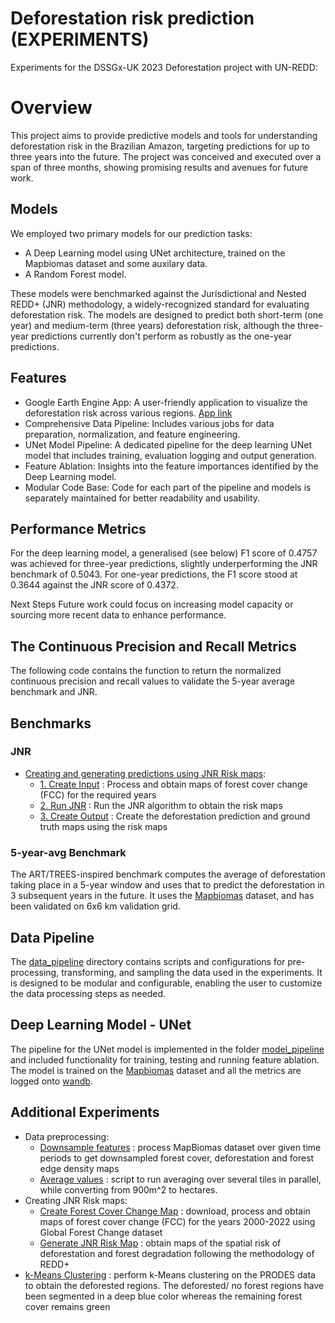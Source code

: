 # Deforestation risk prediction (EXPERIMENTS)
Experiments for the DSSGx-UK 2023 Deforestation project with UN-REDD:

# Overview
This project aims to provide predictive models and tools for understanding deforestation risk in the Brazilian Amazon, targeting predictions for up to three years into the future. The project was conceived and executed over a span of three months, showing promising results and avenues for future work.

## Models

We employed two primary models for our prediction tasks:

- A Deep Learning model using UNet architecture, trained on the Mapbiomas dataset and some auxilary data.
- A Random Forest model.

These models were benchmarked against the Jurisdictional and Nested REDD+ (JNR) methodology, a widely-recognized standard for evaluating deforestation risk. The models are designed to predict both short-term (one year) and medium-term (three years) deforestation risk, although the three-year predictions currently don't perform as robustly as the one-year predictions.

## Features
- Google Earth Engine App: A user-friendly application to visualize the deforestation risk across various regions. [App link](https://gee-tool.projects.earthengine.app/view/dssg23-deforestation)
- Comprehensive Data Pipeline: Includes various jobs for data preparation, normalization, and feature engineering.
- UNet Model Pipeline: A dedicated pipeline for the deep learning UNet model that includes training, evaluation logging and output generation.
- Feature Ablation: Insights into the feature importances identified by the Deep Learning model.
- Modular Code Base: Code for each part of the pipeline and models is separately maintained for better readability and usability.
  
## Performance Metrics
For the deep learning model, a generalised (see below) F1 score of 0.4757 was achieved for three-year predictions, slightly underperforming the JNR benchmark of 0.5043. For one-year predictions, the F1 score stood at 0.3644 against the JNR score of 0.4372.

Next Steps
Future work could focus on increasing model capacity or sourcing more recent data to enhance performance. 

## The Continuous Precision and Recall Metrics
The following code contains the function to return the normalized continuous precision and recall values to validate the 5-year average benchmark and JNR.

## Benchmarks
 ### JNR
- [Creating and generating predictions using JNR Risk maps](./JNR/):
    - [1. Create Input](./JNR/1.%20Create%20Input/) : Process and obtain maps of forest cover change (FCC) for the required years
    - [2. Run JNR](./JNR/2.%20Run%20JNR/) : Run the JNR algorithm to obtain the risk maps
    - [3. Create Output](./JNR/3.%20Create%20Output/) : Create the deforestation prediction and ground truth maps using the risk maps
  
 ### 5-year-avg Benchmark
The ART/TREES-inspired benchmark computes the average of deforestation taking place in a 5-year window and uses that to predict the deforestation in 3 subsequent years in the future. 
It uses the [Mapbiomas](https://https://mapbiomas.org/en/download) dataset, and has been validated on 6x6 km validation grid.

## Data Pipeline
The [data_pipeline](./data_pipeline/) directory contains scripts and configurations for pre-processing, transforming, and sampling the data used in the experiments. It is designed to be modular and configurable, enabling the user to customize the data processing steps as needed.

## Deep Learning Model - UNet

The pipeline for the UNet model is implemented in the folder [model_pipeline](./model_pipeline/) and included functionality for training, testing and running feature ablation. The model is trained on the [Mapbiomas](https://https://mapbiomas.org/en/download) dataset and all the metrics are logged onto [wandb](https://wandb.ai/). 

## Additional Experiments
- Data preprocessing:
    - [Downsample features](./downsample_mapbiomas/) : process MapBiomas dataset over given time periods to get downsampled forest cover, deforestation and forest edge density maps
    - [Average values](./average_metric/) : script to run averaging over several tiles in parallel, while converting from 900m^2 to hectares.
- Creating JNR Risk maps:
    - [Create Forest Cover Change Map](./create_fcc_map/) : download, process and obtain maps of forest cover change (FCC) for the years 2000-2022 using Global Forest Change dataset
    - [Generate JNR Risk Map](./generate_jnr/) : obtain maps of the spatial risk of deforestation and forest degradation following the methodology of REDD+
- [k-Means Clustering](./PRODES_clustering/) : perform k-Means clustering on the PRODES data to obtain the deforested regions. The deforested/ no forest regions have been segmented in a deep blue color whereas the remaining forest cover remains green 

